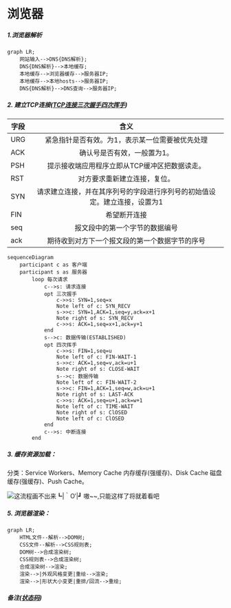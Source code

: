 <!--
 * @version: 1.0.0
 * @Date: 2019-09-25 19:39:01
 * @LastEditTime: 2019-09-25 20:51:33
 -->
# 浏览器

##### 1.浏览器解析

```mermaid
graph LR;
    网站输入-->DNS{DNS解析};
    DNS{DNS解析}-->本地缓存;
    本地缓存-->浏览器缓存-->服务器IP;
    本地缓存-->本地hosts-->服务器IP;
    DNS{DNS解析}-->DNS查询-->服务器IP;
```

##### 2. 建立TCP连接([TCP连接三次握手四次挥手](https://blog.csdn.net/qq_38950316/article/details/81087809))

字段|含义
---|:--:
URG|紧急指针是否有效。为1，表示某一位需要被优先处理
ACK|确认号是否有效，一般置为1。
PSH|提示接收端应用程序立即从TCP缓冲区把数据读走。
RST|对方要求重新建立连接，复位。
SYN|请求建立连接，并在其序列号的字段进行序列号的初始值设定。建立连接，设置为1
FIN|希望断开连接
seq|报文段中的第一个字节的数据编号
ack|期待收到对方下一个报文段的第一个数据字节的序号

```mermaid
sequenceDiagram
    participant c as 客户端
    participant s as 服务器
        loop 每次请求
            c-->s: 请求连接
            opt 三次握手
                c->>s: SYN=1,seq=x
                Note left of c: SYN_RECV
                s->>c: SYN=1,ACK=1,seq=y,ack=x+1
                Note right of s: SYN_RECV
                c->>s: ACK=1,seq=x+1,ack=y+1
            end
            s-->c: 数据传输(ESTABLISHED)
            opt 四次挥手
                c->>s: FIN=1,seq=u
                Note left of c: FIN-WAIT-1
                s->>c: ACK=1,seq=v,ack=u+1
                Note right of s: CLOSE-WAIT
                s-->c: 数据传输
                Note left of c: FIN-WAIT-2
                s->>c: FIN=1,ACK=1,seq=w,ack=u+1
                Note right of s: LAST-ACK
                c->>s: ACK=1,seq=u+1,ack=w+1
                Note left of c: TIME-WAIT
                Note right of s: ClOSED
                Note left of c: ClOSED
            end
            c-->s: 中断连接
        end
```

##### 3. 缓存资源加载：

分类：Service Workers、Memory Cache 内存缓存(强缓存)、Disk Cache 磁盘缓存(强缓存)、Push Cache。

![这流程画不出来┗|｀O′|┛ 嗷~~,只能这样了将就着看吧](http://q04qo52jx.bkt.clouddn.com/cache.jpg)

##### 5. 浏览器渲染：

```mermaid
graph LR;
    HTML文件--解析-->DOM树;
    CSS文件--解析-->CSS规则表;
    DOM树-->合成渲染树;
    CSS规则表-->合成渲染树;
    合成渲染树-->渲染;
    渲染-->|外观风格变更|重绘-->渲染;
    渲染-->|形状大小变更|重排/回流-->重绘;
```

##### 备注([状态码](https://help.aliyun.com/knowledge_detail/36393.html?spm=5176.13394938.0.0.5f4f2813vEprwy))